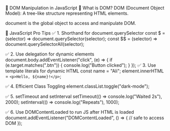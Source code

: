 📘 DOM Manipulation in JavaScript
🔹 What is DOM?
DOM (Document Object Model): A tree-like structure representing HTML elements.

document is the global object to access and manipulate DOM.

  🚀 JavaScript Pro Tips
✅ 1. Shorthand for document.querySelector
const $ = (selector) => document.querySelector(selector);
const $$ = (selector) => document.querySelectorAll(selector);

✅ 2. Use delegation for dynamic elements
document.body.addEventListener("click", (e) => {
  if (e.target.matches(".btn")) {
    console.log("Button clicked");
  }
});
✅ 3. Use template literals for dynamic HTML
const name = "Ali";
element.innerHTML = `<p>Hello, ${name}!</p>`;

✅ 4. Efficient Class Toggling
element.classList.toggle("dark-mode");

✅ 5. setTimeout and setInterval
setTimeout(() => console.log("Waited 2s"), 2000);
setInterval(() => console.log("Repeats"), 1000);


✅ 6. Use DOMContentLoaded to run JS after HTML is loaded
document.addEventListener("DOMContentLoaded", () => {
  // safe to access DOM
});




